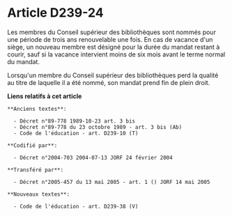 # Article D239-24

Les membres du Conseil supérieur des bibliothèques sont nommés pour une période de trois ans renouvelable une fois. En cas de
vacance d'un siège, un nouveau membre est désigné pour la durée du mandat restant à courir, sauf si la vacance intervient
moins de six mois avant le terme normal du mandat.

Lorsqu'un membre du Conseil supérieur des bibliothèques perd la qualité au titre de laquelle il a été nommé, son mandat prend
fin de plein droit.

**Liens relatifs à cet article**

	**Anciens textes**:

	  - Décret n°89-778 1989-10-23 art. 3 bis
	  - Décret n°89-778 du 23 octobre 1989 - art. 3 bis (Ab)
	  - Code de l'éducation - art. D239-10 (T)

	**Codifié par**:

	  - Décret n°2004-703 2004-07-13 JORF 24 février 2004

	**Transféré par**:

	  - Décret n°2005-457 du 13 mai 2005 - art. 1 () JORF 14 mai 2005

	**Nouveaux textes**:

	  - Code de l'éducation - art. D239-38 (V)
